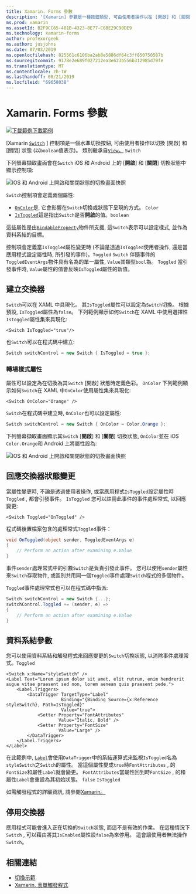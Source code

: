 ```yaml
---
title: Xamarin. Forms 參數
description: '[Xamarin] 參數是一種按鈕類型, 可由使用者操作以在 [開啟] 和 [關閉] 狀態之間切換。 本文說明如何使用 Switch 類別來顯示切換的 UI 元素。'
ms.prod: xamarin
ms.assetId: B2F9CC65-481B-4323-8E77-C6BE29C90DE9
ms.technology: xamarin-forms
author: profexorgeek
ms.author: jusjohns
ms.date: 07/03/2019
ms.openlocfilehash: 825561c6106ba2ab8e5886df64c3ff850750587b
ms.sourcegitcommit: 9178e2e689f027212ea3e623b556b312985d79fe
ms.translationtype: MT
ms.contentlocale: zh-TW
ms.lasthandoff: 08/21/2019
ms.locfileid: "69658038"
---
```

# <a name="xamarinforms-switch"></a>Xamarin. Forms 參數

[![下載範例](~/media/shared/download.png)下載範例](https://docs.microsoft.com/samples/xamarin/xamarin-forms-samples/userinterface-switchdemos/)

[Xamarin [`Switch`](xref:Xamarin.Forms.Switch) ] 控制項是一個水準切換按鈕, 可由使用者操作以切換 [開啟] 和 [關閉] 狀態 (以`boolean`值表示)。 類別繼承自[`View`。](xref:Xamarin.Forms.View) `Switch`

下列螢幕擷取畫面會在`Switch` iOS 和 Android 上的 [**開啟**] 和 [**關閉**] 切換狀態中顯示控制項:

![IOS 和 Android 上開啟和關閉狀態的切換畫面快照](switch-images/switch-states-default.png "IOS 和 Android 上的交換器")

`Switch`控制項會定義兩個屬性:

* [`OnColor`](xref:Xamarin.Forms.Switch.OnColor)是, 它會影響在`Switch`切換或狀態下呈現的方式。 `Color`
* [`IsToggled`](xref:Xamarin.Forms.Switch.IsToggled)這是指出`Switch`是否**開啟**的值。`boolean`

這些屬性是由[`BindableProperty`](xref:Xamarin.Forms.BindableProperty)物件所支援, 這`Switch`表示可以設定樣式, 並作為資料系結的目標。

控制項會定義當`IsToggled`屬性變更時 (不論是透過`IsToggled`使用者操作, 還是當應用程式設定屬性時, 所引發的事件)。`Toggled` `Switch` 伴隨事件的`ToggledEventArgs`物件具有名為的單一屬性, `Value`其類型`bool`為。 `Toggled` 當引發事件時, `Value`屬性的值會反映`IsToggled`屬性的新值。

## <a name="create-a-switch"></a>建立交換器

`Switch`可以在 XAML 中具現化。 其`IsToggled`屬性可以設定為`Switch`切換。 根據預設, `IsToggled`屬性為`false`。 下列範例顯示如何`Switch`在 XAML 中使用選擇性`IsToggled`屬性集來具現化:

```xaml
<Switch IsToggled="true"/>
```

也`Switch`可以在程式碼中建立:

```csharp
Switch switchControl = new Switch { IsToggled = true };
```

### <a name="switch-style-properties"></a>轉場樣式屬性

屬性可以設定為在切換為其`Switch` [開啟] 狀態時定義色彩。 `OnColor` 下列範例顯示如何`Switch`在 XAML 中`OnColor`使用屬性集來具現化:

```xaml
<Switch OnColor="Orange" />
```

`Switch`在程式碼中建立時, `OnColor`也可以設定屬性:

```csharp
Switch switchControl = new Switch { OnColor = Color.Orange };
```

下列螢幕擷取畫面顯示其`Switch` [**開啟**] 和 [**關閉**] 切換狀態, `OnColor`並在 iOS `Color.Orange`和 Android 上將屬性設為:

![IOS 和 Android 上開啟和關閉狀態的切換畫面快照](switch-images/switch-states-oncolor.png "IOS 和 Android 上的交換器")

## <a name="respond-to-a-switch-state-change"></a>回應交換器狀態變更

當屬性變更時, 不論是透過使用者操作, 或當應用程式`IsToggled`設定屬性時`Toggled` , 都會引發事件。 `IsToggled` 您可以註冊此事件的事件處理常式, 以回應變更:

```xaml
<Switch Toggled="OnToggled" />
```

程式碼後置檔案包含的處理常式`Toggled`事件：

```csharp
void OnToggled(object sender, ToggledEventArgs e)
{
    // Perform an action after examining e.Value
}
```

事件`sender`處理常式中的引數`Switch`是負責引發此事件。 您可以使用`sender`屬性來`Switch`存取物件, 或區別共用同一個`Toggled`事件處理`Switch`程式的多個物件。

`Toggled`事件處理常式也可以在程式碼中指派:

```csharp
Switch switchControl = new Switch {...};
switchControl.Toggled += (sender, e) =>
{
    // Perform an action after examining e.Value
}
```

## <a name="data-bind-a-switch"></a>資料系結參數

您可以使用資料系結和觸發程式來回應變更的`Switch`切換狀態, 以消除事件處理常式。`Toggled`

```xaml
<Switch x:Name="styleSwitch" />
<Label Text="Lorem ipsum dolor sit amet, elit rutrum, enim hendrerit augue vitae praesent sed non, lorem aenean quis praesent pede.">
    <Label.Triggers>
        <DataTrigger TargetType="Label"
                     Binding="{Binding Source={x:Reference styleSwitch}, Path=IsToggled}"
                     Value="true">
            <Setter Property="FontAttributes"
                    Value="Italic, Bold" />
            <Setter Property="FontSize"
                    Value="Large" />
        </DataTrigger>
    </Label.Triggers>
</Label>
```

在此範例中, [`Label`](xref:Xamarin.Forms.Label)會使用`DataTrigger`中的系結運算式來監視`IsToggled`名為`styleSwitch`之`Switch`的屬性。 當這個屬性變成`true`時`FontAttributes` , 的`FontSize`和屬性`Label`就會變更。 `FontAttributes`當屬性回到時`FontSize` , 的和屬性`Label`會重設為其初始狀態。 `false` `IsToggled`

如需觸發程式的詳細資訊, 請參閱[Xamarin。](~/xamarin-forms/app-fundamentals/triggers.md)

## <a name="disable-a-switch"></a>停用交換器

應用程式可能會進入正在切換的`Switch`狀態, 而這不是有效的作業。 在這種情況下`Switch` , 可以藉由將其`IsEnabled`屬性設`false`為來停用。 這會讓使用者無法操作`Switch`。

## <a name="related-links"></a>相關連結

* [切換示範](https://docs.microsoft.com/samples/xamarin/xamarin-forms-samples/userinterface-switchdemos/)
* [Xamarin. 表單觸發程式](~/xamarin-forms/app-fundamentals/triggers.md)
